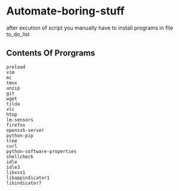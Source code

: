 # Automate-boring-stuff

 after excution of script you manually have to install programs in file to_do_list

Contents Of Prorgrams 
-----------------


    preload 
    vim
    mc
    tmux
    unzip
    git
    wget
    tilda 
    vlc
    htop
    lm-sensors
    firefox
    openssh-server
    python-pip
    tree
    curl
    python-software-properties
    shellcheck 
    idle
    idle3
    libxss1
    libappindicator1
    libindicator7

